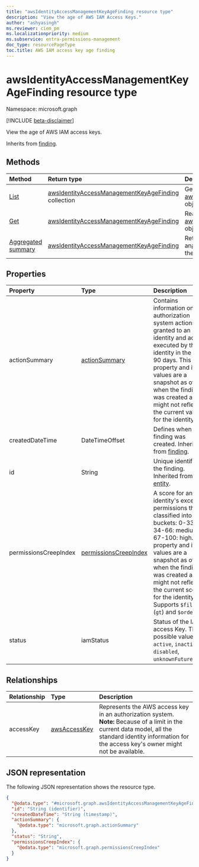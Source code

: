 ```yaml
---
title: "awsIdentityAccessManagementKeyAgeFinding resource type"
description: "View the age of AWS IAM Access Keys."
author: "ashyasingh"
ms.reviewer: ciem_pm
ms.localizationpriority: medium
ms.subservice: entra-permissions-management
doc_type: resourcePageType
toc.title: AWS IAM access key age finding
---
```


# awsIdentityAccessManagementKeyAgeFinding resource type

Namespace: microsoft.graph

[!INCLUDE [beta-disclaimer](../../includes/beta-disclaimer.md)]

View the age of AWS IAM access keys.

Inherits from [finding](../resources/finding.md).

## Methods
|Method|Return type|Description|
|:---|:---|:---|
|[List](../api/awsidentityaccessmanagementkeyagefinding-list.md)|[awsIdentityAccessManagementKeyAgeFinding](../resources/awsidentityaccessmanagementkeyagefinding.md) collection|Get a list of the [awsIdentityAccessManagementKeyAgeFinding](../resources/awsidentityaccessmanagementkeyagefinding.md) objects and their properties.|
|[Get](../api/awsidentityaccessmanagementkeyagefinding-get.md)|[awsIdentityAccessManagementKeyAgeFinding](../resources/awsidentityaccessmanagementkeyagefinding.md)|Read the properties and relationships of an [awsIdentityAccessManagementKeyAgeFinding](../resources/awsidentityaccessmanagementkeyagefinding.md) object.|
|[Aggregated summary](../api/awsidentityaccessmanagementkeyagefinding-aggregatedsummary.md)|[awsIdentityAccessManagementKeyAgeFinding](../resources/awsidentityaccessmanagementkeyagefinding.md)|Return the total number of an[awsIdentityAccessManagementKeyAgeFinding](../resources/awsidentityaccessmanagementkeyagefinding.md)and the total number in a specified authorization system.|

## Properties
|Property|Type|Description|
|:---|:---|:---|
|actionSummary|[actionSummary](../resources/actionsummary.md)|Contains information on authorization system actions granted to an identity and actions executed by this identity in the last 90 days. This property and its values are a snapshot as of when the finding was created and might not reflect the current values for the identity|
|createdDateTime|DateTimeOffset|Defines when the finding was created. Inherited from [finding](../resources/finding.md).|
|id|String|Unique identifier for the finding. Inherited from [entity](../resources/entity.md).|
|permissionsCreepIndex|[permissionsCreepIndex](../resources/permissionscreepindex.md)|A score for an identity's excessive permissions that is classified into three buckets: 0-33: low, 34-66: medium, 67-100: high. This property and its values are a snapshot as of when the finding was created and might not reflect the current score for the identity. Supports `$filter` (`gt`) and `$orderby`.|
|status|iamStatus|Status of the IAM access Key. The possible values are: `active`, `inactive`, `disabled`, `unknownFutureValue`.|

## Relationships
|Relationship|Type|Description|
|:---|:---|:---|
|accessKey|[awsAccessKey](../resources/awsaccesskey.md)|Represents the AWS access key in an authorization system. **Note:** Because of a limit in the current data model, all the standard identity information for the access key's owner might not be available.|

## JSON representation
The following JSON representation shows the resource type.
<!-- {
  "blockType": "resource",
  "keyProperty": "id",
  "@odata.type": "microsoft.graph.awsIdentityAccessManagementKeyAgeFinding",
  "baseType": "microsoft.graph.finding",
  "openType": false
}
-->
``` json
{
  "@odata.type": "#microsoft.graph.awsIdentityAccessManagementKeyAgeFinding",
  "id": "String (identifier)",
  "createdDateTime": "String (timestamp)",
  "actionSummary": {
    "@odata.type": "microsoft.graph.actionSummary"
  },
  "status": "String",
  "permissionsCreepIndex": {
    "@odata.type": "microsoft.graph.permissionsCreepIndex"
  }
}
```

